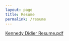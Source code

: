 ```yaml
---
layout: page
title: Resume
permalink: /resume
---
```


[Kennedy Didier Resume.pdf](https://github.com/kennedydidier/kennedydidier.github.io/files/8959237/Kennedy.Didier.Resume.1.pdf)
